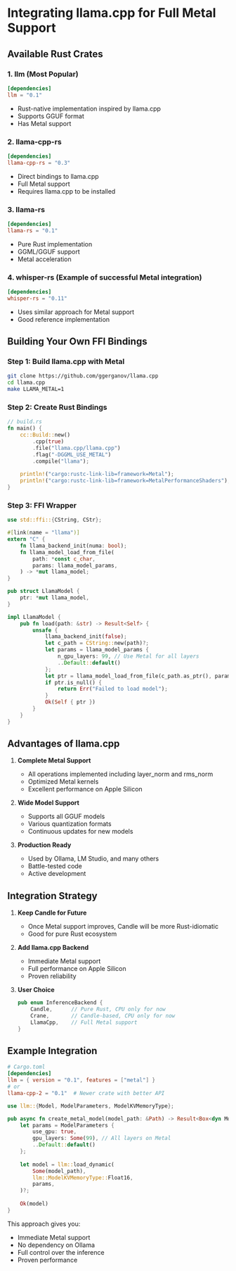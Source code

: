 # Integrating llama.cpp for Full Metal Support

## Available Rust Crates

### 1. llm (Most Popular)
```toml
[dependencies]
llm = "0.1"
```
- Rust-native implementation inspired by llama.cpp
- Supports GGUF format
- Has Metal support

### 2. llama-cpp-rs
```toml
[dependencies]
llama-cpp-rs = "0.3"
```
- Direct bindings to llama.cpp
- Full Metal support
- Requires llama.cpp to be installed

### 3. llama-rs 
```toml
[dependencies]
llama-rs = "0.1"
```
- Pure Rust implementation
- GGML/GGUF support
- Metal acceleration

### 4. whisper-rs (Example of successful Metal integration)
```toml
[dependencies]
whisper-rs = "0.11"
```
- Uses similar approach for Metal support
- Good reference implementation

## Building Your Own FFI Bindings

### Step 1: Build llama.cpp with Metal
```bash
git clone https://github.com/ggerganov/llama.cpp
cd llama.cpp
make LLAMA_METAL=1
```

### Step 2: Create Rust Bindings
```rust
// build.rs
fn main() {
    cc::Build::new()
        .cpp(true)
        .file("llama.cpp/llama.cpp")
        .flag("-DGGML_USE_METAL")
        .compile("llama");
        
    println!("cargo:rustc-link-lib=framework=Metal");
    println!("cargo:rustc-link-lib=framework=MetalPerformanceShaders");
}
```

### Step 3: FFI Wrapper
```rust
use std::ffi::{CString, CStr};

#[link(name = "llama")]
extern "C" {
    fn llama_backend_init(numa: bool);
    fn llama_model_load_from_file(
        path: *const c_char,
        params: llama_model_params,
    ) -> *mut llama_model;
}

pub struct LlamaModel {
    ptr: *mut llama_model,
}

impl LlamaModel {
    pub fn load(path: &str) -> Result<Self> {
        unsafe {
            llama_backend_init(false);
            let c_path = CString::new(path)?;
            let params = llama_model_params {
                n_gpu_layers: 99, // Use Metal for all layers
                ..Default::default()
            };
            let ptr = llama_model_load_from_file(c_path.as_ptr(), params);
            if ptr.is_null() {
                return Err("Failed to load model");
            }
            Ok(Self { ptr })
        }
    }
}
```

## Advantages of llama.cpp

1. **Complete Metal Support**
   - All operations implemented including layer_norm and rms_norm
   - Optimized Metal kernels
   - Excellent performance on Apple Silicon

2. **Wide Model Support**
   - Supports all GGUF models
   - Various quantization formats
   - Continuous updates for new models

3. **Production Ready**
   - Used by Ollama, LM Studio, and many others
   - Battle-tested code
   - Active development

## Integration Strategy

1. **Keep Candle for Future**
   - Once Metal support improves, Candle will be more Rust-idiomatic
   - Good for pure Rust ecosystem

2. **Add llama.cpp Backend**
   - Immediate Metal support
   - Full performance on Apple Silicon
   - Proven reliability

3. **User Choice**
   ```rust
   pub enum InferenceBackend {
       Candle,      // Pure Rust, CPU only for now
       Crane,       // Candle-based, CPU only for now  
       LlamaCpp,    // Full Metal support
   }
   ```

## Example Integration

```toml
# Cargo.toml
[dependencies]
llm = { version = "0.1", features = ["metal"] }
# or
llama-cpp-2 = "0.1"  # Newer crate with better API
```

```rust
use llm::{Model, ModelParameters, ModelKVMemoryType};

pub async fn create_metal_model(model_path: &Path) -> Result<Box<dyn Model>> {
    let params = ModelParameters {
        use_gpu: true,
        gpu_layers: Some(99), // All layers on Metal
        ..Default::default()
    };
    
    let model = llm::load_dynamic(
        Some(model_path),
        llm::ModelKVMemoryType::Float16,
        params,
    )?;
    
    Ok(model)
}
```

This approach gives you:
- Immediate Metal support
- No dependency on Ollama
- Full control over the inference
- Proven performance
